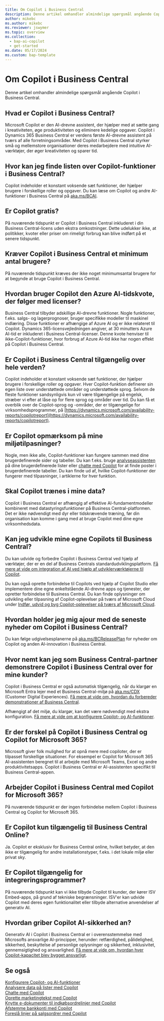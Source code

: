 ```yaml
---
title: Om Copilot i Business Central
description: Denne artikel omhandler almindelige spørgsmål angående Copilot i Business Central.
author: mikebc
ms.author: mikebc
ms.reviewer: jswymer
ms.topic: overview
ms.collection:
  - bap-ai-copilot
  - get-started
ms.date: 05/17/2024
ms.custom: bap-template
---
```


# <a name="about-copilot-in-business-central"></a>Om Copilot i Business Central

Denne artikel omhandler almindelige spørgsmål angående Copilot i Business Central.

## <a name="what-is-copilot-in-business-central"></a>Hvad er Copilot i Business Central?

Microsoft Copilot er den AI-drevne assistent, der hjælper med at sætte gang i kreativiteten, øge produktiviteten og eliminere kedelige opgaver. Copilot i Dynamics 365 Business Central er verdens første AI-drevne assistent på tværs af alle forretningsområder. Med Copilot i Business Central styrker små og mellemstore organisationer deres medarbejdere med intuitive AI-værktøjer, der øger kreativiteten og sparer tid.

## <a name="where-can-i-find-the-list-of-copilot-features-in-business-central"></a>Hvor kan jeg finde listen over Copilot-funktioner i Business Central?

Copilot indeholder et konstant voksende sæt funktioner, der hjælper brugere i forskellige roller og opgaver. Du kan læse om Copilot og andre AI-funktioner i Business Central på [aka.ms/BCAI](https://aka.ms/BCAI). 

## <a name="is-copilot-free"></a>Er Copilot gratis?

På nuværende tidspunkt er Copilot i Business Central inkluderet i din Business Central-licens uden ekstra omkostninger. Dette udelukker ikke, at politikker, kvoter eller priser om rimeligt forbrug kan blive indført på et senere tidspunkt.

## <a name="does-copilot-in-business-central-require-a-minimum-number-of-users"></a>Kræver Copilot i Business Central et minimum antal brugere?

På nuværende tidspunkt kræves der ikke noget minimumsantal brugere for at begynde at bruge Copilot i Business Central.

## <a name="how-does-copilot-use-the-azure-ai-time-quota-that-comes-with-licenses"></a>Hvordan bruger Copilot den Azure AI-tidskvote, der følger med licenser?

Business Central tilbyder adskillige AI-drevne funktioner. Nogle funktioner, f.eks. salgs- og lagerprognoser, bruger specifikke modeller til maskinel indlæring. Disse funktioner er afhængige af Azure AI og er ikke relateret til Copilot. Dynamics 365-licensvejledningen angiver, at 30 minutters Azure AI-tid er inkluderet i Business Central-licenser. Denne kvote henviser til ikke-Copilot-funktioner, hvor forbrug af Azure AI-tid ikke har nogen effekt på Copilot i Business Central.

## <a name="is-copilot-in-business-central-available-worldwide"></a>Er Copilot i Business Central tilgængelig over hele verden?

Copilot indeholder et konstant voksende sæt funktioner, der hjælper brugere i forskellige roller og opgaver. Hver Copilot-funktion definerer sin egen liste over understøttede områder og understøttede sprog. Selvom de fleste funktioner sandsynligvis kun vil være tilgængelige på engelsk, stræber vi efter at låse op for flere sprog og områder over tid. Du kan få et overblik over de Copilot-sprog og -områder, der er tilgængelige for virksomhedsprogrammer, på [https://dynamics.microsoft.com/availability-reports/copilotreport](https://dynamics.microsoft.com/availability-reports/copilotreport).

## <a name="is-copilot-aware-of-my-environment-customizations"></a>Er Copilot opmærksom på mine miljøtilpasninger?

Nogle, men ikke alle, Copilot-funktioner kan fungere sammen med dine brugerdefinerede sider og tabeller. Du kan f.eks. bruge [analyseassistenten](analysis-assist.md) på dine brugerdefinerede lister eller [chatte med Copilot](chat-with-copilot.md) for at finde poster i brugerdefinerede tabeller. Du kan finde ud af, hvilke Copilot-funktioner der fungerer med tilpasninger, i artiklerne for hver funktion.

## <a name="does-copilot-need-to-be-trained-on-my-data"></a>Skal Copilot trænes i mine data?

Copilot i Business Central er afhængig af effektive AI-fundamentmodeller kombineret med datastyringsfunktioner på Business Central-platformen. Det er ikke nødvendigt med dyr eller tidskrævende træning, før din organisation kan komme i gang med at bruge Copilot med dine egne virksomhedsdata.

## <a name="can-i-develop-my-own-copilots-for-business-central"></a>Kan jeg udvikle mine egne Copilots til Business Central?

Du kan udvide og forbedre Copilot i Business Central ved hjælp af værktøjer, der er en del af Business Centrals standardudviklingsplatform. [Få mere at vide om integration af AI ved hjælp af udviklerværktøjerne til Copilot](/dynamics365/business-central/dev-itpro/developer/ai-integration-landing-page).

Du kan også oprette forbindelse til Copilots ved hjælp af Copilot Studio eller implementere dine egne enkeltstående AI-drevne apps og tjenester, der opretter forbindelse til Business Central. Du kan finde oplysninger om udvikling eller tilpasning af Copilot-oplevelser på tværs af Microsoft Cloud under [Indfør, udvid og byg Copilot-oplevelser på tværs af Microsoft Cloud](/microsoft-cloud/dev/copilot/overview).

## <a name="how-do-i-keep-up-with-the-latest-news-about-copilot-in-business-central"></a>Hvordan holder jeg mig ajour med de seneste nyheder om Copilot i Business Central?

Du kan følge udgivelsesplanerne på [aka.ms/BCReleasePlan](https://aka.ms/BCReleasePlan) for nyheder om Copilot og anden AI-innovation i Business Central.

## <a name="as-a-business-central-partner-how-easily-can-i-demonstrate-copilot-in-business-central-to-my-customers"></a>Hvor nemt kan jeg som Business Central-partner demonstrere Copilot i Business Central over for mine kunder?

Copilot i Business Central er også automatisk tilgængelig, når du klargør en Microsoft Entra lejer med et Business Central-miljø på [aka.ms/CDX](https://aka.ms/CDX) (Customer Digital Experiences). [Få mere at vide om, hvordan du forbereder demonstrationer af Business Central](/dynamics365/business-central/dev-itpro/administration/demo-environment).  

Afhængigt af det miljø, du klargør, kan det være nødvendigt med ekstra konfiguration. [Få mere at vide om at konfigurere Copilot- og AI-funktioner](/dynamics365/business-central/enable-ai).

## <a name="is-there-a-difference-between-copilot-in-business-central-and-copilot-for-microsoft-365"></a>Er der forskel på Copilot i Business Central og Copilot for Microsoft 365?

Microsoft giver folk mulighed for at opnå mere med copiloter, der er tilpasset forskellige situationer. For eksempel er Copilot for Microsoft 365 AI-assistenten beregnet til at arbejde med Microsoft Teams, Excel og andre produktivitetsapps. Copilot i Business Central er AI-assistenten specifikt til Business Central-appen.

## <a name="does-copilot-in-business-central-work-with-copilot-for-microsoft-365"></a>Arbejder Copilot i Business Central med Copilot for Microsoft 365?

På nuværende tidspunkt er der ingen forbindelse mellem Copilot i Business Central og Copilot for Microsoft 365.

## <a name="is-copilot-available-for-business-central-online-only"></a>Er Copilot kun tilgængelig til Business Central Online?

Ja. Copilot er eksklusiv for Business Central online, hvilket betyder, at den ikke er tilgængelig for andre installationstyper, f.eks. i det lokale miljø eller privat sky.

## <a name="is-copilot-available-to-embed-applications"></a>Er Copilot tilgængelig for integreringsprogrammer?

På nuværende tidspunkt kan vi ikke tilbyde Copilot til kunder, der kører ISV Embed-apps, på grund af tekniske begrænsninger. ISV'er kan udvide Copilot med deres egen funktionalitet eller tilbyde alternative anvendelser af generativ AI.

## <a name="how-does-copilot-approach-ai-safety"></a>Hvordan griber Copilot AI-sikkerhed an?

Generativ AI i Copilot i Business Central er i overensstemmelse med Microsofts ansvarlige AI-principper, herunder: retfærdighed, pålidelighed, sikkerhed, beskyttelse af personlige oplysninger og sikkerhed, inklusivitet, gennemsigtighed og ansvarlighed. [Få mere at vide om, hvordan hver Copilot-kapacitet blev bygget ansvarligt](responsible-ai-overview.md).

## <a name="see-also"></a>Se også

[Konfigurere Copilot- og AI-funktioner](enable-ai.md)  
[Analysere data på lister med Copilot](analysis-assist.md)  
[Chatte med Copilot](chat-with-copilot.md)  
[Oprette marketingtekst med Copilot](item-marketing-text.md)  
[Knytte e-dokumenter til indkøbsordrelinjer med Copilot](map-edocuments-with-copilot.md)  
[Afstemme bankkonti med Copilot](bank-reconciliation-with-copilot.md)  
[Foreslå linjer på salgsordrer med Copilot](sales-suggest-sales-lines-with-copilot.md)  
